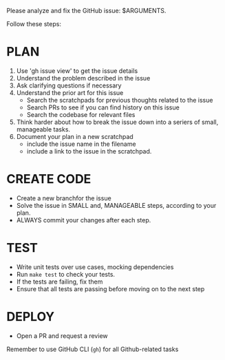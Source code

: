 Please analyze and fix the GitHub issue: $ARGUMENTS.

Follow these steps:

# PLAN
1. Use 'gh issue view' to get the issue details
2. Understand the problem described in the issue
3. Ask clarifying questions if necessary
4. Understand the prior art for this issue
   - Search the scratchpads for previous thoughts related to the issue
   - Search PRs to see if you can find history on this issue
   - Search the codebase for relevant files
5. Think harder about how to break the issue down into a seriers of small,
   manageable tasks.
6. Document your plan in a new scratchpad
   - include the issue name in the filename
   - include a link to the issue in the scratchpad.

# CREATE CODE
- Create a new branchfor the issue
- Solve the issue in SMALL and, MANAGEABLE steps, according to your plan.
- ALWAYS commit your changes after each step.


# TEST
- Write unit tests over use cases, mocking dependencies
- Run `make test` to check your tests.
- If the tests are failing, fix them
- Ensure that all tests are passing before moving on to the next step

# DEPLOY
- Open a PR and request a review

Remember to use GitHub CLI (`gh`) for all Github-related tasks

